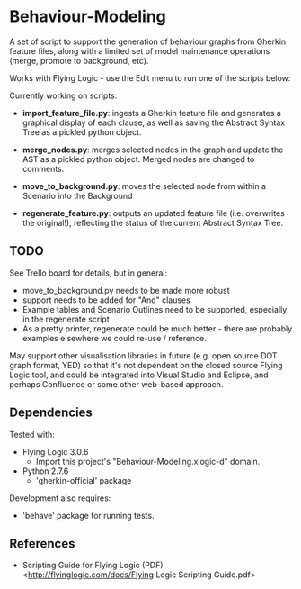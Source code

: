 # Behaviour-Modeling

A set of script to support the generation of behaviour graphs from Gherkin feature files, along with a limited set of model maintenance operations (merge, promote to background, etc).

Works with Flying Logic - use the Edit menu to run one of the scripts below:

Currently working on scripts:

* **import_feature_file.py**: 
  ingests a Gherkin feature file and generates a graphical display of each clause, as well as saving the Abstract Syntax Tree as a pickled python object.

* **merge_nodes.py**: 
  merges selected nodes in the graph and update the AST as a pickled python object. Merged nodes are changed to comments.

* **move_to_background.py**: 
  moves the selected node from within a Scenario into the Background 

* **regenerate_feature.py**: 
  outputs an updated feature file (i.e. overwrites the original!), reflecting the status of the current Abstract Syntax Tree. 

## TODO

See Trello board for details, but in general:

- move_to_background.py needs to be made more robust
- support needs to be added for "And" clauses
- Example tables and Scenario Outlines need to be supported, especially in the regenerate script
- As a pretty printer, regenerate could be much better - there are probably examples elsewhere we could re-use / reference.

May support other visualisation libraries in future (e.g. open source DOT graph format, YED) so that it's not dependent on the closed source Flying Logic tool, and could be integrated into Visual Studio and Eclipse, and perhaps Confluence or some other web-based approach.

## Dependencies

Tested with:
- Flying Logic 3.0.6
  * Import this project's "Behaviour-Modeling.xlogic-d" domain.
- Python 2.7.6
  * 'gherkin-official' package 
  
Development also requires:
  * 'behave' package for running tests.
  
## References

- Scripting Guide for Flying Logic (PDF)
  <http://flyinglogic.com/docs/Flying Logic Scripting Guide.pdf>
